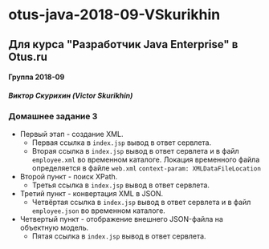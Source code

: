 # otus-java-2018-09-VSkurikhin
## Для курса "Разработчик Java Enterprise" в Otus.ru

#### Группа 2018-09
##### Виктор Скурихин (Victor Skurikhin)

### Домашнее задание 3

 * Первый этап - создание XML.
   * Первая ссылка в `index.jsp` вывод в ответ сервлета.
   * Вторая ссылка в `index.jsp` вывод в ответ сервлета и в файл `employee.xml` во временном каталоге.
    Локация временного файла определяется в файле `web.xml` `context-param: XMLDataFileLocation`
 * Второй пункт - поиск XPath.
   * Третья ссылка в `index.jsp` вывод в ответ сервлета.
 * Третий пункт - конвертация XML в JSON.
   * Четвёртая ссылка в `index.jsp` вывод в ответ сервлета и в файл `employee.json` во временном каталоге.
 * Четвертый пункт - отображение внешнего JSON-файла на объектную модель.  
   * Пятая ссылка в `index.jsp` вывод в ответ сервлета.
 
